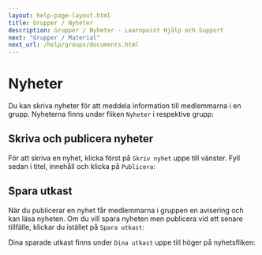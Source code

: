 ```yaml
---
layout: help-page-layout.html
title: Grupper / Nyheter
description: Grupper / Nyheter - Learnpoint Hjälp och Support
next: "Grupper / Material"
next_url: /help/groups/documents.html
---
```


# Nyheter

<!-- only-in-swedish.html -->

Du kan skriva nyheter för att meddela information till medlemmarna i en grupp. Nyheterna finns under fliken `Nyheter` i respektive grupp:

<!-- desktop-screenshot.html, { src: "_assets/posts.png", alt: "Nyheter", theme: "light" } -->


## Skriva och publicera nyheter

För att skriva en nyhet, klicka först på `Skriv nyhet` uppe till vänster. Fyll sedan i titel, innehåll och klicka på `Publicera`:

<!-- desktop-screenshot.html, { src: "_assets/write-and-publish-post.png", alt: "Publicera nyhet", theme: "light" } -->


## Spara utkast

När du publicerar en nyhet får medlemmarna i gruppen en avisering och kan läsa nyheten. Om du vill spara nyheten men publicera vid ett senare tillfälle, klickar du istället på `Spara utkast`:

<!-- desktop-screenshot.html, { src: "_assets/save-post-as-draft.png", alt: "Spara nyhet som utkast", theme: "light" } -->

Dina sparade utkast finns under `Dina utkast` uppe till höger på nyhetsfliken:

<!-- desktop-screenshot.html, { src: "_assets/post-drafts.png", alt: "Utkast", theme: "light" } -->
